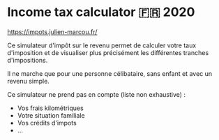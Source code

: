 # Income tax calculator 🇫🇷 2020

https://impots.julien-marcou.fr/

Ce simulateur d'impôt sur le revenu permet de calculer votre taux d'imposition et de visualiser plus précisément les différentes tranches d'impositions.

Il ne marche que pour une personne célibataire, sans enfant et avec un revenu simple. 

Ce simulateur ne prend pas en compte (liste non exhaustive) :

- Vos frais kilométriques
- Votre situation familiale 
- Vos crédits d'impots
- ...
